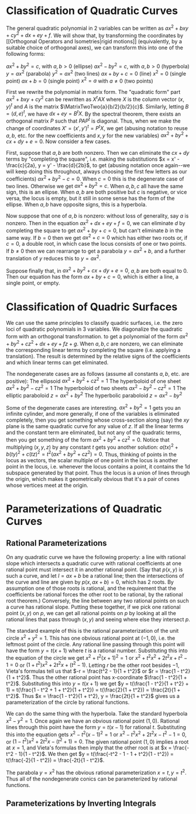 # Classification of Quadratic Curves
The general quadratic polynomial in $2$ variables can be written as $ax^2 + bxy + cy^2 + dx + ey + f$. We will show that, by transforming the coordinates by [[Orthogonal Operators and Isometries|rigid motions]] (equivalently, by a suitable choice of orthogonal axes), we can transform this into one of the following forms:

$ax^2 + by^2 = c$, with $a, b > 0$ (ellipse)
$ax^2 - by^2 = c$, with $a, b > 0$ (hyperbola)
$y = ax^2$ (parabola)
$y^2 = ax^2$ (two lines)
$ax + by + c = 0$ (line)
$x^2 = 0$ (single point)
$ax + b = 0$ (single point)
$x^2 = a$ with $a \neq 0$ (two points)

First we rewrite the polynomial in matrix form. The "quadratic form" part $ax^2 + bxy + cy^2$ can be rewritten as $X^t AX$ where $X$ is the column vector $(x, y)^t$ and $A$ is the matrix $\MatrixTwoTwo{a}{b/2}{b/2}{c}$. Similarly, letting $B = (d, e)^t$, we have $dx + ey = B^tX$. By the spectral theorem, there exists an orthogonal matrix $P$ such that $PAP^t$ is diagonal. Thus, when we make the change of coordinates $X' = (x', y')^t = P^t X$, we get (abusing notation to reuse $a, b,$ etc. for the new coefficients and $x, y$ for the new variables) $ax^2 + by^2 + cx + dy + e = 0$. Now consider a few cases. 

First, suppose that $a, b$ are both nonzero. Then we can eliminate the $cx + dy$ terms by "completing the square", i.e. making the substitutions $x = x' - \frac{c}{2a}, y = y' - \frac{d}{2b}$, to get (abusing notation once again--we will keep doing this throughout, always choosing the first few letters as our coefficients) $ax^2 + by^2 - c = 0$. When $c = 0$ this is the degenerate case of two lines. Otherwise we get $ax^2 + by^2 = c$. When $a, b, c$ all have the same sign, this is an ellipse. When $a, b$ are both positive but $c$ is negative, or vice versa, the locus is empty, but it still in some sense has the form of the ellipse. When $a, b$ have opposite signs, this is a hyperbola. 

Now suppose that one of $a, b$ is nonzero: without loss of generality, say $a$ is nonzero. Then in the equation $ax^2 + dx + ey + f = 0$, we can eliminate $d$ by completing the square to get $ax^2 + by + c = 0$, but can't eliminate $b$ in the same way. If $b = 0$ then we get $ax^2 + c = 0$ which has either two roots or, if $c = 0$, a double root, in which case the locus consists of one or two points. If $b \neq 0$ then we can rearrange to get a parabola $y = ax^2 + b$, and a further translation of $y$ reduces this to $y = ax^2$. 

Suppose finally that, in $ax^2 + by^2 + cx + dy + e = 0$, $a, b$ are both equal to $0$. Then our equation has the form $ax + by + c =0$, which is either a line, a single point, or empty. 

# Classification of Quadric Surfaces
We can use the same principles to classify quadric surfaces, i.e. the zero loci of quadratic polynomials in $3$ variables. We diagonalize the quadratic form with an orthogonal transformation. to get a polynomial of the form $ax^2 + by^2 + cz^2 + dx + ey + fz + g$. When $a, b, c$ are nonzero, we can eliminate the corresponding linear terms by completing the square (i.e. applying a translation). The result is determined by the relative signs of the coefficients and which linear terms can get eliminated. 

The nondegenerate cases are as follows (assume all constants $a, b,$ etc. are positive):
The ellipsoid $ax^2 + by^2 + cz^2 = 1$
The hyperboloid of one sheet $ax^2 + by^2 - cz^2 = 1$
The hyperboloid of two sheets $ax^2 - by^2 - cz^2 = 1$
The elliptic paraboloid $z = ax^2 + by^2$
The hyperbolic paraboloid $z = ax^2 - by^2$

Some of the degenerate cases are interesting. $ax^2 + by^2 = 1$ gets you an infinite cylinder, and more generally, if one of the variables is eliminated completely, then you get something whose cross-section along (say) the $xy$ plane is the same quadratic curve for any value of $z$. If all the linear terms and the constant term are eliminated, but not any of the quadratic terms, then you get something of the form $ax^2 + by^2 + cz^2 = 0$. Notice that multiplying $(x, y, z)$ by any constant $t$ gets you another solution: $a(tx)^2 + b(ty)^2 + c(tz)^2 = t^2(ax^2 + by^2 + cz^2) = 0$. Thus, thinking of points in the locus as vectors, the scalar multiple of one point in the locus is another point in the locus, i.e. whenever the locus contains a point, it contains the 1d subspace generated by that point. Thus the locus is a union of lines through the origin, which makes it geometrically obvious that it's a pair of cones whose vertices meet at the origin. 

# Parameterizations of Quadratic Curves
## Rational Parameterizations
On any quadratic curve we have the following property: a line with rational slope which intersects a quadratic curve with rational coefficients at one rational point must intersect it in another rational point. (Say that $p(x, y)$ is such a curve, and let $l = ax + b$ be a rational line; then the intersections of the curve and line are given by $p(x, ax + b) = 0$, which has 2 roots. By assumption one of those roots is rational, and the requirement that the coefficients be rational forces the other root to be rational, by the rational root theorem.) Conversely, the line between any two rational points on such a curve has rational slope. Putting these together, if we pick one rational point $(x, y)$ on $p$, we can get all rational points on $p$ by looking at all the rational lines that pass through $(x, y)$ and seeing where else they intersect $p$. 

The standard example of this is the rational parameterization of the unit circle $x^2 + y^2 = 1$. This has one obvious rational point at $(-1, 0)$, i.e. the leftmost point of the circle. Any rational line passing through this point will have the form $y = t(x + 1)$ where $t$ is a rational number. Substituting this into the equation of the circle we get $x^2 + t^2(x + 1)^2 = 1$ or $x^2 + t^2x^2 + 2t^2x + t^2 - 1 = 0$ or $(1 + t^2)x^2 + 2t^2x + (t^2 - 1)$. Letting $r$ be the other root besides $-1$, Vieta's formulas tell us that $-r = \frac{t^2 - 1}{1 + t^2}$ or $r = \frac{1 - t^2}{1 + t^2}$. Thus the other rational point has x-coordinate $\frac{1 - t^2}{1 + t^2}$. Substituting this into $y = t(x + 1)$ we get $y = t(\frac{1 - t^2}{1 + t^2} + 1) = t(\frac{1 - t^2 + 1 + t^2}{1 + t^2}) = t(\frac{2}{1 + t^2}) = \frac{2t}{1 + t^2}$. Thus $x = \frac{1 - t^2}{1 + t^2}, y = \frac{2t}{1 + t^2}$ gives us a parameterization of the circle by rational functions. 

We can do the same thing with the hyperbola. Take the standard hyperbola $x^2 - y^2 = 1$. Once again we have an obvious rational point $(1, 0)$. Rational lines through this point have the form $y = t(x - 1)$ for rational $t$. Substituting this into the equation gets $x^2 - t^2(x - 1)^2 = 1$ or $x^2 - t^2x^2 + 2t^2x - t^2 - 1 = 0$, or $(1 - t^2)x^2 + 2t^2x - (t^2 + 1) = 0$. The given rational point $(1, 0)$ implies a root at $x = 1$, and Vieta's formulas then imply that the other root is at $x = \frac{-t^2 - 1}{1 - t^2}$. We then get $y = t(\frac{-t^2 - 1 - 1 + t^2}{1 - t^2}) = t(\frac{-2}{1 - t^2}) = \frac{-2t}{1 - t^2}$. 

The parabola $y = x^2$ has the obvious rational parameterization $x = t, y = t^2$. Thus all of the nondegenerate conics can be parameterized by rational functions. 

## Parameterizations by Inverting Integrals
